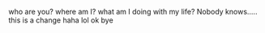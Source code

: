 who are you? where am I? what am I doing with my life? Nobody knows.....
this is a change haha lol ok bye
